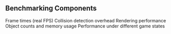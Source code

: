 
## Benchmarking Components

Frame times (real FPS)
Collision detection overhead
Rendering performance
Object counts and memory usage
Performance under different game states

